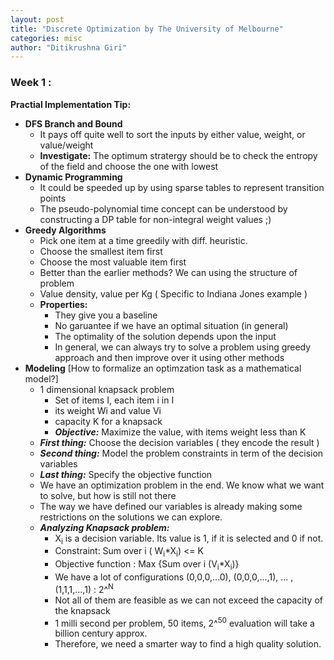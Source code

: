 ```yaml
---
layout: post
title: "Discrete Optimization by The University of Melbourne"
categories: misc
author: "Ditikrushna Giri"
---
```


### Week 1 : 

**Practial Implementation Tip:**
 - **DFS Branch and Bound**
	- It pays off quite well to sort the inputs by either value, weight, or value/weight 
     - **Investigate:** The optimum stratergy should be to check the entropy of the field and choose the one with lowest 
  - **Dynamic Programming**
	  - It could be speeded up by using sparse tables to represent 	transition points
       - The pseudo-polynomial time concept can be understood by constructing a DP table for non-integral weight values ;)
- **Greedy Algorithms**
    - Pick one item at a time greedily with diff. heuristic.
    - Choose the smallest item first
	- Choose the most valuable item first
	- Better than the earlier methods? We can using the structure of problem
	- Value density, value per Kg ( Specific to Indiana Jones example )
	 - **Properties:**
		 - They give you a baseline
		 - No garuantee if we have an optimal situation (in general)
		 - The optimality of the solution depends upon the input
		 - In general, we can always try to solve a problem using greedy approach and then improve over it using other methods
 - **Modeling** [How to formalize an optimzation task as a mathematical model?] 
	 - 1 dimensional knapsack problem
		 - Set of items I, each item i in I
		 - its weight Wi and value Vi
		 - capacity K for a knapsack
		 - ***Objective:*** Maximize the value, with items weight less than K
	- ***First thing:*** Choose the decision variables ( they encode the result )
	- ***Second thing:*** Model the problem constraints in term of the decision variables	
	- ***Last thing:*** Specify the objective function
	- We have an optimization problem in the end. We know what we want to solve, but how is still not there
	- The way we have defined our variables is already making some restrictions on the solutions we can explore.
	- ***Analyzing Knapsack problem:***
		- X<sub>i</sub> is a decision variable. Its value is 1, if it is selected and 0 if not.
		- Constraint: Sum over i ( W<sub>i</sub>*X<sub>i</sub>) <= K
		- Objective function : Max {Sum over i (V<sub>i</sub>*X<sub>i</sub>)}
		- We have a lot of configurations (0,0,0,...0), (0,0,0,...,1), ... ,(1,1,1,...,1) : 2^<sup>N</sup>
		- Not all of them are feasible as we can not exceed the capacity of the knapsack
		- 1 milli second per problem, 50 items, 2^<sup>50</sup> evaluation will take a billion century approx.
		- Therefore, we need a smarter way to find a high quality solution.
